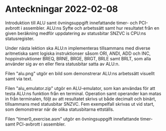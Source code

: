 # Anteckningar 2022-02-08
Introduktion till ALU samt övningsuppgift innefattande timer- och PCI-avbrott i assembler.
ALU:ns Syfte och arbetssätt samt hur resultatet från en given beräkning medför 
uppdatering av statusbitar SNZVC is CPU:ns statusregister.

Under nästa lektion ska ALU:n implementeras tillsammans med diverse aritmetiska samt 
logiska instruktionser såsom ORI, ANDI, ADD och INC, hoppinstruktioner BREQ, BRNE, BRGE, BRGT, 
BRLE samt BRLT, som alla använder sig av en eller flera statusbitar satta av ALU:n.

Filen "alu.png" utgör en bild som demonstrerar ALU:ns arbetssätt visuellt samt via text.

Filen "alu_emulator.zip" utgör en ALU-emulator, som kan användas för att testa ALU:ns funktion från en terminal. Operation samt operander kan matas in från terminalen, följt av att resultatet skrivs ut både decimalt och binärt, tillsammans med statusbitar SNZVC. Fem exempelfall skrivas ut vid start, som demonstrerar när de olika statusbitarna ettställs.

Filen "timer0_exercise.asm" utgör en övningsuppgift innefattande timer- samt PCI-avbrott i assembler.
